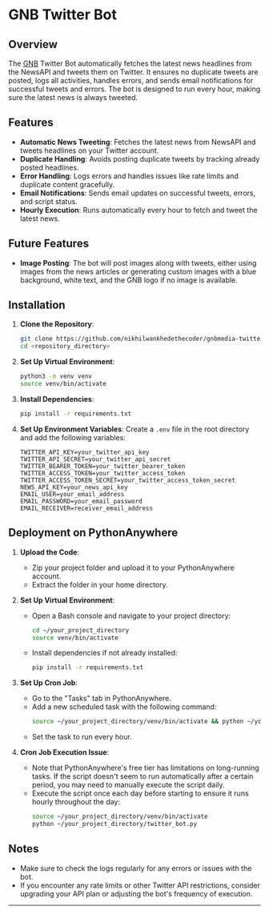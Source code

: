 # GNB Twitter Bot

## Overview

The [GNB](www.x.com/gnbmedia) Twitter Bot automatically fetches the latest news headlines from the NewsAPI and tweets them on Twitter. It ensures no duplicate tweets are posted, logs all activities, handles errors, and sends email notifications for successful tweets and errors. The bot is designed to run every hour, making sure the latest news is always tweeted.

## Features

- **Automatic News Tweeting**: Fetches the latest news from NewsAPI and tweets headlines on your Twitter account.
- **Duplicate Handling**: Avoids posting duplicate tweets by tracking already posted headlines.
- **Error Handling**: Logs errors and handles issues like rate limits and duplicate content gracefully.
- **Email Notifications**: Sends email updates on successful tweets, errors, and script status.
- **Hourly Execution**: Runs automatically every hour to fetch and tweet the latest news.

## Future Features

- **Image Posting**: The bot will post images along with tweets, either using images from the news articles or generating custom images with a blue background, white text, and the GNB logo if no image is available.

## Installation

1. **Clone the Repository**:
   ```bash
   git clone https://github.com/nikhilwankhedethecoder/gnbmedia-twitterbot.git
   cd <repository_directory>
   ```

2. **Set Up Virtual Environment**:
   ```bash
   python3 -m venv venv
   source venv/bin/activate
   ```

3. **Install Dependencies**:
   ```bash
   pip install -r requirements.txt
   ```

4. **Set Up Environment Variables**:
   Create a `.env` file in the root directory and add the following variables:
   ```plaintext
   TWITTER_API_KEY=your_twitter_api_key
   TWITTER_API_SECRET=your_twitter_api_secret
   TWITTER_BEARER_TOKEN=your_twitter_bearer_token
   TWITTER_ACCESS_TOKEN=your_twitter_access_token
   TWITTER_ACCESS_TOKEN_SECRET=your_twitter_access_token_secret
   NEWS_API_KEY=your_news_api_key
   EMAIL_USER=your_email_address
   EMAIL_PASSWORD=your_email_password
   EMAIL_RECEIVER=receiver_email_address
   ```

## Deployment on PythonAnywhere

1. **Upload the Code**:
   - Zip your project folder and upload it to your PythonAnywhere account.
   - Extract the folder in your home directory.

2. **Set Up Virtual Environment**:
   - Open a Bash console and navigate to your project directory:
     ```bash
     cd ~/your_project_directory
     source venv/bin/activate
     ```
   - Install dependencies if not already installed:
     ```bash
     pip install -r requirements.txt
     ```

3. **Set Up Cron Job**:
   - Go to the "Tasks" tab in PythonAnywhere.
   - Add a new scheduled task with the following command:
     ```bash
     source ~/your_project_directory/venv/bin/activate && python ~/your_project_directory/twitter_bot.py
     ```
   - Set the task to run every hour.

4. **Cron Job Execution Issue**:
   - Note that PythonAnywhere's free tier has limitations on long-running tasks. If the script doesn't seem to run automatically after a certain period, you may need to manually execute the script daily.
   - Execute the script once each day before starting to ensure it runs hourly throughout the day:
     ```bash
     source ~/your_project_directory/venv/bin/activate
     python ~/your_project_directory/twitter_bot.py
     ```

## Notes

- Make sure to check the logs regularly for any errors or issues with the bot.
- If you encounter any rate limits or other Twitter API restrictions, consider upgrading your API plan or adjusting the bot's frequency of execution.

---
